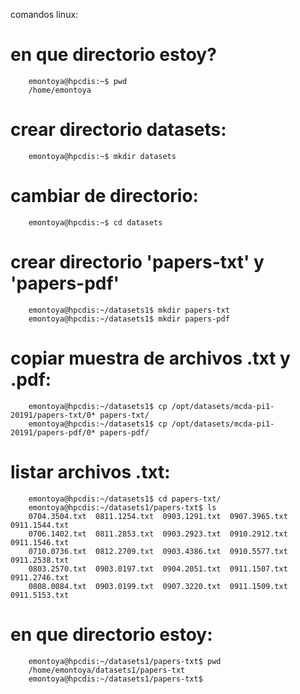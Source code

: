 comandos linux:
# en que directorio estoy?

        emontoya@hpcdis:~$ pwd
        /home/emontoya

# crear directorio datasets:

        emontoya@hpcdis:~$ mkdir datasets

# cambiar de directorio:

        emontoya@hpcdis:~$ cd datasets

# crear directorio 'papers-txt' y 'papers-pdf'

        emontoya@hpcdis:~/datasets1$ mkdir papers-txt
        emontoya@hpcdis:~/datasets1$ mkdir papers-pdf

# copiar muestra de archivos .txt y .pdf:

        emontoya@hpcdis:~/datasets1$ cp /opt/datasets/mcda-pi1-20191/papers-txt/0* papers-txt/
        emontoya@hpcdis:~/datasets1$ cp /opt/datasets/mcda-pi1-20191/papers-pdf/0* papers-pdf/

# listar archivos .txt:

        emontoya@hpcdis:~/datasets1$ cd papers-txt/
        emontoya@hpcdis:~/datasets1/papers-txt$ ls
        0704.3504.txt  0811.1254.txt  0903.1291.txt  0907.3965.txt  0911.1544.txt
        0706.1402.txt  0811.2853.txt  0903.2923.txt  0910.2912.txt  0911.1546.txt
        0710.0736.txt  0812.2709.txt  0903.4386.txt  0910.5577.txt  0911.2538.txt
        0803.2570.txt  0903.0197.txt  0904.2051.txt  0911.1507.txt  0911.2746.txt
        0808.0084.txt  0903.0199.txt  0907.3220.txt  0911.1509.txt  0911.5153.txt

# en que directorio estoy:

        emontoya@hpcdis:~/datasets1/papers-txt$ pwd
        /home/emontoya/datasets1/papers-txt
        emontoya@hpcdis:~/datasets1/papers-txt$